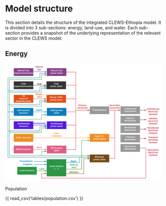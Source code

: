# Model structure

This section details the structure of the integrated CLEWS-Ethiopia model. 
It is divided into 3 sub-sections: energy, land-use, and water. Each sub-section provides
a snapshot of the underlying representation of the relevant sector in the CLEWS model. 

## Energy

![overall_structure](figures/overall_structure.svg "Overall Structure")

Population

{{ read_csv('tables/population.csv') }}

